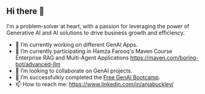 ## Hi there 👋

I'm a problem-solver at heart, with a passion for leveraging the power of Generative AI and AI solutions to drive business growth and efficiency.

- 🔭 I’m currently working on different GenAI Apps.
- 🌱 I’m currently participating in Hamza Farooq's Maven Course Enterprise RAG and Multi-Agent Applications https://maven.com/boring-bot/advanced-llm
- 👯 I’m looking to collaborate on GenAI projects.
- 🌱 I’m successfulkly completed the [Free GenAI Bootcamp](https://genai.cloudprojectbootcamp.com/).
- 📫 How to reach me: https://www.linkedin.com/in/anjabuckley/


<!--
**AnjaBuckley/AnjaBuckley** is a ✨ _special_ ✨ repository because its `README.md` (this file) appears on your GitHub profile.

Here are some ideas to get you started:

- 🔭 I’m currently working on ...
- 🌱 I’m currently learning ...
- 👯 I’m looking to collaborate on ...
- 🤔 I’m looking for help with ...
- 💬 Ask me about ...
- 📫 How to reach me: ...
- 😄 Pronouns: ...
- ⚡ Fun fact: ...
-->

